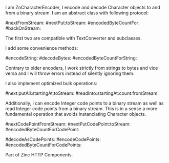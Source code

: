 I am ZnCharacterEncoder, I encode and decode Character objects to and from a binary stream.
I am an abstract class with following protocol:

#nextFromStream:
#nextPut:toStream:
#encodedByteCountFor:
#backOnStream:

The first two are compatible with TextConverter and subclasses.

I add some convenience methods:

#encodeString:
#decodeBytes:
#encodedByteCountForString:

Contrary to older encoders, I work strictly from strings to bytes and vice versa and I will throw errors instead of silently ignoring them.

I also implement optimized bulk operations:

#next:putAll:startingAt:toStream:
#readInto:startingAt:count:fromStream:

Additionally, I can encode Integer code points to a binary stream as well as read Integer code points from a binary stream. This is in a sense a more fundamental operation that avoids instanciating Character objects.

#nextCodePointFromStream:
#nextPutCodePoint:toStream:
#encodedByteCountForCodePoint:

#decodeAsCodePoints:
#encodeCodePoints:
#encodedByteCountForCodePoints:

Part of Zinc HTTP Components.